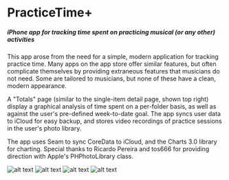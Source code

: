 # PracticeTime+
##### iPhone app for tracking time spent on practicing musical (or any other) activities

This app arose from the need for a simple, modern application for tracking practice time. Many apps on the app store offer similar features, but often complicate themselves by providing extraneous features that musicians do not need. Some are tailored to musicians, but none of these have a clean, modern appearance.

A "Totals" page (similar to the single-item detail page, shown top right) display a graphical analysis of time spent on a per-folder basis, as well as against the user's pre-defined week-to-date goal. The app syncs user data to iCloud for easy backup, and stores video recordings of practice sessions in the user's photo library.

The app uses Seam to sync CoreData to iCloud, and the Charts 3.0 library for charting. Special thanks to Ricardo Pereira and tos666 for providing direction with Apple's PHPhotoLibrary class.

![alt text](https://drive.google.com/uc?id=0B0RNg9f7VJiEc3RraElGdF9SLTA)
![alt text](https://drive.google.com/uc?id=0B0RNg9f7VJiEN0M5Z0F5a2Vad2M)
![alt text](https://drive.google.com/uc?id=0B0RNg9f7VJiEYWdMSzRyWThwYTQ)
![alt text](https://drive.google.com/uc?id=0B0RNg9f7VJiEWjM1cEpPMGctLUk)